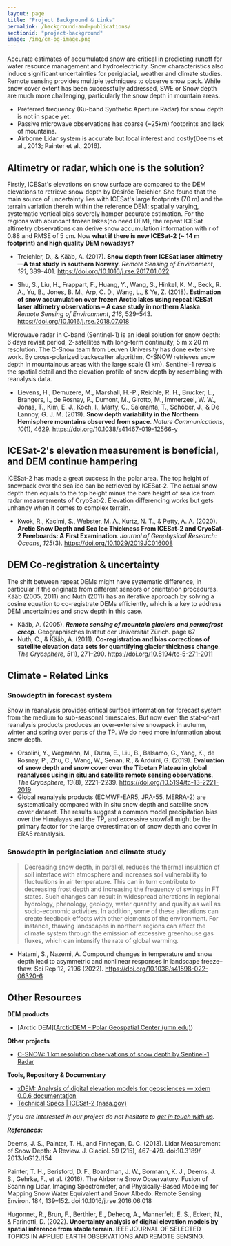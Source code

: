 ```yaml
---
layout: page
title: "Project Background & Links"
permalink: /background-and-publications/
sectionid: "project-background"
image: /img/cm-og-image.png
---
```


Accurate estimates of accumulated snow are critical in predicting runoff for water resource management and hydroelectricity. Snow characteristics also induce significant uncertainties for periglacial, weather and climate studies. Remote sensing provides multiple techniques to observe snow pack. While snow cover extent has been successfully addressed, SWE or Snow depth are much more challenging, particularly the snow depth in mountain areas.

- Preferred frequency (Ku-band Synthetic Aperture Radar) for snow depth is not in space yet.
- Passive microwave observations has coarse (~25km) footprints and lack of mountains.
- Airborne Lidar system is accurate but local interest and costly(Deems et al., 2013; Painter et al., 2016).


## Altimetry or radar, which one is the solution?

Firstly, ICESat's elevations on snow surface are compared to the DEM elevations to retrieve snow depth by Désirée Treichler. She found that the main source of uncertainty lies with ICESat's large footprints (70 m) and the terrain variation therein within the reference DEM: spatially varying, systematic vertical bias severely hamper accurate estimation. For the regions with abundant frozen lakes(no need DEM), the repeat ICESat altimetry observations can derive snow accumulation information with r of 0.88 and RMSE of 5 cm. Now **what if there is new ICESat-2 (~ 14 m footprint) and high quality DEM nowadays?**

- Treichler, D., & Kääb, A. (2017). **Snow depth from ICESat laser altimetry—A test study in southern Norway**. *Remote Sensing of Environment*, *191*, 389–401. https://doi.org/10.1016/j.rse.2017.01.022

- Shu, S., Liu, H., Frappart, F., Huang, Y., Wang, S., Hinkel, K. M., Beck, R. A., Yu, B., Jones, B. M., Arp, C. D., Wang, L., & Ye, Z. (2018). **Estimation of snow accumulation over frozen Arctic lakes using repeat ICESat laser altimetry observations – A case study in northern Alaska**. *Remote Sensing of Environment*, *216*, 529–543. https://doi.org/10.1016/j.rse.2018.07.018

Microwave radar in C-band (Sentinel-1) is an ideal solution for snow depth: 6 days revisit period, 2-satellites with long-term continuity, 5 m x 20 m resolution. The C-Snow team from Leuven University has done extensive work. By cross-polarized backscatter algorithm, C-SNOW retrieves snow depth in mountainous areas with the large scale (1 km). Sentinel-1 reveals the spatial detail and the elevation profile of snow depth by resembling with reanalysis data.

- Lievens, H., Demuzere, M., Marshall, H.-P., Reichle, R. H., Brucker, L., Brangers, I., de Rosnay, P., Dumont, M., Girotto, M., Immerzeel, W. W., Jonas, T., Kim, E. J., Koch, I., Marty, C., Saloranta, T., Schöber, J., & De Lannoy, G. J. M. (2019). **Snow depth variability in the Northern Hemisphere mountains observed from space**. *Nature Communications*, *10*(1), 4629. https://doi.org/10.1038/s41467-019-12566-y

## ICESat-2's elevation measurement is beneficial, and DEM continue hampering

ICESat-2 has made a great success in the polar area. The top height of snowpack over the sea ice can be retrieved by ICESat-2. The actual snow depth then equals to the top height minus the bare height of sea ice from radar measurements of CryoSat-2. Elevation differencing works but gets unhandy when it comes to complex terrain.

- Kwok, R., Kacimi, S., Webster, M. A., Kurtz, N. T., & Petty, A. A. (2020). **Arctic Snow Depth and Sea Ice Thickness From ICESat‐2 and CryoSat‐2 Freeboards: A First Examination**. *Journal of Geophysical Research: Oceans*, *125*(3). https://doi.org/10.1029/2019JC016008

## DEM Co-registration & uncertainty 

The shift between repeat DEMs might have systematic difference, in particular if the originate from different sensors or orientation procedures.  Kääb (2005, 2011) and Nuth (2011) has an iterative approach by solving a cosine equation to co-registrate DEMs efficiently, which is a key to address DEM uncertainties and snow depth in this case.

- Kääb, A. (2005). ***Remote sensing of mountain glaciers and permafrost creep***. Geographisches Institut der Universität Zürich. page 67
- Nuth, C., & Kääb, A. (2011). **Co-registration and bias corrections of satellite elevation data sets for quantifying glacier thickness change**. *The Cryosphere*, *5*(1), 271–290. https://doi.org/10.5194/tc-5-271-2011

## Climate - Related Links

### Snowdepth in forecast system
Snow in reanalysis provides critical surface information for forecast system from the medium to sub-seasonal timescales. But now even the stat-of-art reanalysis products produces an over-extensive snowpack in autumn, winter and spring over parts of the TP. We do need more information about snow depth.

- Orsolini, Y., Wegmann, M., Dutra, E., Liu, B., Balsamo, G., Yang, K., de Rosnay, P., Zhu, C., Wang, W., Senan, R., & Arduini, G. (2019). **Evaluation of snow depth and snow cover over the Tibetan Plateau in global reanalyses using in situ and satellite remote sensing observations**. *The Cryosphere*, *13*(8), 2221–2239. https://doi.org/10.5194/tc-13-2221-2019
-  Global reanalysis products (ECMWF-EAR5, JRA-55, MERRA-2) are systematically compared with in situ snow depth and satellite snow cover dataset. The results suggest a common model precipitation bias over the Himalayas and the TP, and excessive snowfall might be the primary factor for the large overestimation of snow depth and cover in ERA5 reanalysis.
   
### Snowdepth in periglaciation and climate study

> Decreasing snow depth, in parallel, reduces the thermal insulation of soil interface with atmosphere and increases soil vulnerability to fluctuations in air temperature. This can in turn contribute to decreasing frost depth and increasing the frequency of swings in FT states. Such changes can result in widespread alterations in regional hydrology, phenology, geology, water quantity, and quality as well as socio-economic activities. In addition, some of these alterations can create feedback effects with other elements of the environment. For instance, thawing landscapes in northern regions can affect the climate system through the emission of excessive greenhouse gas fluxes, which can intensify the rate of global warming.
- Hatami, S., Nazemi, A. Compound changes in temperature and snow depth lead to asymmetric and nonlinear responses in landscape freeze–thaw. Sci Rep 12, 2196 (2022). https://doi.org/10.1038/s41598-022-06320-6

## Other Resources

**DEM products**

 * [Arctic DEM]([ArcticDEM – Polar Geospatial Center (umn.edu)](https://www.pgc.umn.edu/data/arcticdem/))

**Other projects**

- [C-SNOW: 1 km resolution observations of snow depth by Sentinel-1 Radar ](https://ees.kuleuven.be/project/c-snow)

**Tools, Repository & Documentary** 

- [xDEM: Analysis of digital elevation models for geosciences — xdem 0.0.6 documentation](https://xdem.readthedocs.io/en/latest/)
- [Technical Specs | ICESat-2 (nasa.gov)](https://icesat-2.gsfc.nasa.gov/science/specs)

_If you are interested in our project do not hesitate to [get in touch with us](/about-us.html/)._



***References:***

Deems, J. S., Painter, T. H., and Finnegan, D. C. (2013). Lidar Measurement of Snow Depth: A Review. J. Glaciol. 59 (215), 467–479. doi:10.3189/ 2013JoG12J154

Painter, T. H., Berisford, D. F., Boardman, J. W., Bormann, K. J., Deems, J. S., Gehrke, F., et al. (2016). The Airborne Snow Observatory: Fusion of Scanning Lidar, Imaging Spectrometer, and Physically-Based Modeling for Mapping Snow Water Equivalent and Snow Albedo. Remote Sensing Environ. 184, 139–152. doi:10.1016/j.rse.2016.06.018

Hugonnet, R., Brun, F., Berthier, E., Dehecq, A., Mannerfelt, E. S., Eckert, N., & Farinotti, D. (2022). **Uncertainty analysis of digital elevation models by spatial inference from stable terrain**.  IEEE JOURNAL OF SELECTED TOPICS IN APPLIED EARTH OBSERVATIONS AND REMOTE SENSING.
